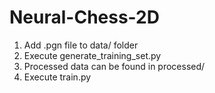 # Neural-Chess-2D

1. Add .pgn file to data/ folder
2. Execute generate_training_set.py
3. Processed data can be found in processed/
4. Execute train.py

